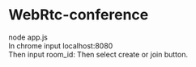 # WebRtc-conference
node app.js <br/>
In chrome input localhost:8080<br/>
Then input room_id:
Then select create or join button.